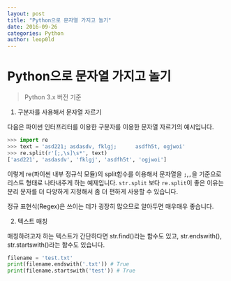 ```yaml
---
layout: post
title: "Python으로 문자열 가지고 놀기"
date: 2016-09-26
categories: Python
author: leop0ld
---
```


Python으로 문자열 가지고 놀기
=====
> Python 3.x 버전 기준

1. 구분자를 사용해서 문자열 자르기

다음은 파이썬 인터프리터를 이용한 구분자를 이용한 문자열 자르기의 예시입니다.

```python
>>> import re
>>> text = 'asd221; asdasdv, fklgj;      asdfh5t, ogjwoi'
>>> re.split(r'[;,\s]\s*', text)
['asd221', 'asdasdv', 'fklgj', 'asdfh5t', 'ogjwoi']
```

이렇게 re(파이썬 내부 정규식 모듈)의 split함수를 이용해서 문자열을 `;`,`,`을 기준으로 리스트 형태로 나타내주게 하는 예제입니다.
```str.split``` 보다 ```re.split```이 좋은 이유는 분리 문자를 더 다양하게 지정해서 좀 더 편하게 사용할 수 있습니다.

정규 표현식(Regex)은 쓰이는 데가 굉장히 많으므로 알아두면 매우매우 좋습니다.

2. 텍스트 매칭

매칭하려고자 하는 텍스트가 간단하다면 str.find()라는 함수도 있고, str.endswith(), str.startswith()라는 함수도 있습니다.

```python
filename = 'test.txt'
print(filename.endswith('.txt')) # True
print(filename.startswith('test')) # True
```


